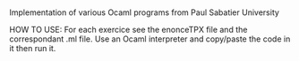 # 
Implementation of various Ocaml programs from Paul Sabatier University

HOW TO USE:
For each exercice see the enonceTPX file and the correspondant .ml file.
Use an Ocaml interpreter and copy/paste the code in it then run it.
